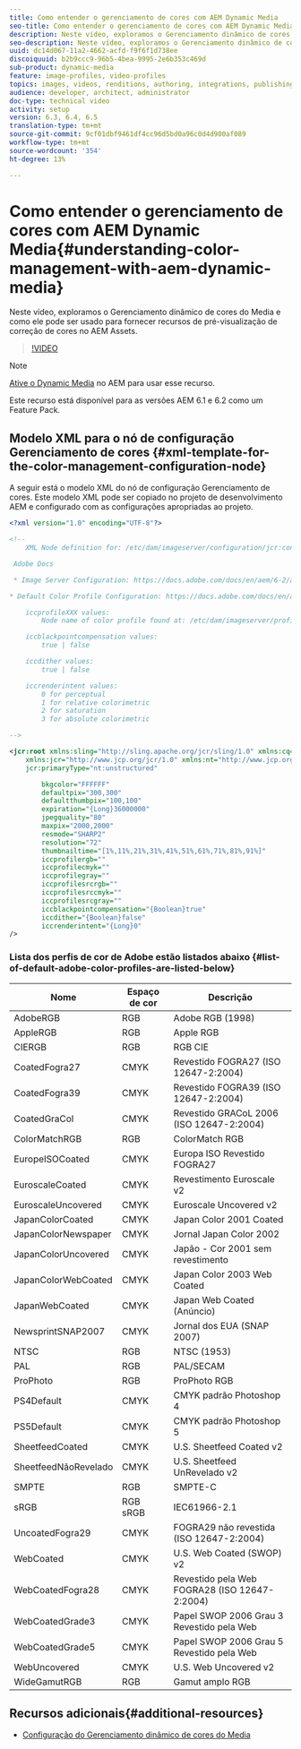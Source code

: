 ```yaml
---
title: Como entender o gerenciamento de cores com AEM Dynamic Media
seo-title: Como entender o gerenciamento de cores com AEM Dynamic Media
description: Neste vídeo, exploramos o Gerenciamento dinâmico de cores do Media e como ele pode ser usado para fornecer recursos de pré-visualização de correção de cores no AEM Assets.
seo-description: Neste vídeo, exploramos o Gerenciamento dinâmico de cores do Media e como ele pode ser usado para fornecer recursos de pré-visualização de correção de cores no AEM Assets.
uuid: dc14d067-11a2-4662-acfd-f9f6f1d738ee
discoiquuid: b2b9ccc9-96b5-4bea-9995-2e6b353c469d
sub-product: dynamic-media
feature: image-profiles, video-profiles
topics: images, videos, renditions, authoring, integrations, publishing, metadata
audience: developer, architect, administrator
doc-type: technical video
activity: setup
version: 6.3, 6.4, 6.5
translation-type: tm+mt
source-git-commit: 9cf01dbf9461df4cc96d5bd0a96c0d4d900af089
workflow-type: tm+mt
source-wordcount: '354'
ht-degree: 13%

---
```



# Como entender o gerenciamento de cores com AEM Dynamic Media{#understanding-color-management-with-aem-dynamic-media}

Neste vídeo, exploramos o Gerenciamento dinâmico de cores do Media e como ele pode ser usado para fornecer recursos de pré-visualização de correção de cores no AEM Assets.

>[!VIDEO](https://video.tv.adobe.com/v/16792/?quality=9&learn=on)

>[!NOTE]
>
>[Ative o Dynamic Media](https://docs.adobe.com/docs/en/aem/6-0/administer/integration/dynamic-media/enabling-dynamic-media.html) no AEM para usar esse recurso.

Este recurso está disponível para as versões AEM 6.1 e 6.2 como um Feature Pack.

## Modelo XML para o nó de configuração Gerenciamento de cores {#xml-template-for-the-color-management-configuration-node}

A seguir está o modelo XML do nó de configuração Gerenciamento de cores. Este modelo XML pode ser copiado no projeto de desenvolvimento AEM e configurado com as configurações apropriadas ao projeto.

```xml
<?xml version="1.0" encoding="UTF-8"?>

<!--
    XML Node definition for: /etc/dam/imageserver/configuration/jcr:content/settings

 Adobe Docs

 * Image Server Configuration: https://docs.adobe.com/docs/en/aem/6-2/administer/content/dynamic-media/config-dynamic.html#Configuring%20Dynamic%20Media%20Image%20Settings

* Default Color Profile Configuration: https://docs.adobe.com/docs/en/aem/6-1/administer/content/dynamic-media/config-dynamic.html#Configuring%20the%20default%20color%20profiles

    iccprofileXXX values:
        Node name of color profile found at: /etc/dam/imageserver/profiles

    iccblackpointcompensation values:
        true | false

    iccdither values:
        true | false

    iccrenderintent values:
        0 for perceptual
        1 for relative colorimetric
        2 for saturation
        3 for absolute colorimetric

-->

<jcr:root xmlns:sling="http://sling.apache.org/jcr/sling/1.0" xmlns:cq="http://www.day.com/jcr/cq/1.0"
    xmlns:jcr="http://www.jcp.org/jcr/1.0" xmlns:nt="http://www.jcp.org/jcr/nt/1.0"
    jcr:primaryType="nt:unstructured"

        bkgcolor="FFFFFF"
        defaultpix="300,300"
        defaultthumbpix="100,100"
        expiration="{Long}36000000"
        jpegquality="80"
        maxpix="2000,2000"
        resmode="SHARP2"
        resolution="72"
        thumbnailtime="[1%,11%,21%,31%,41%,51%,61%,71%,81%,91%]"
        iccprofilergb=""
        iccprofilecmyk=""
        iccprofilegray=""
        iccprofilesrcrgb=""
        iccprofilesrccmyk=""
        iccprofilesrcgray=""
        iccblackpointcompensation="{Boolean}true"
        iccdither="{Boolean}false"
        iccrenderintent="{Long}0"
/>
```

### Lista dos perfis de cor de Adobe estão listados abaixo {#list-of-default-adobe-color-profiles-are-listed-below}

| Nome | Espaço de cor | Descrição |
| ------------------- | ---------- | ------------------------------------- |
| AdobeRGB | RGB | Adobe RGB (1998) |
| AppleRGB | RGB | Apple RGB |
| CIERGB | RGB | RGB CIE |
| CoatedFogra27 | CMYK | Revestido FOGRA27 (ISO 12647-2:2004) |
| CoatedFogra39 | CMYK | Revestido FOGRA39 (ISO 12647-2:2004) |
| CoatedGraCol | CMYK | Revestido GRACoL 2006 (ISO 12647-2:2004) |
| ColorMatchRGB | RGB | ColorMatch RGB |
| EuropeISOCoated | CMYK | Europa ISO Revestido FOGRA27 |
| EuroscaleCoated | CMYK | Revestimento Euroscale v2 |
| EuroscaleUncovered | CMYK | Euroscale Uncovered v2 |
| JapanColorCoated | CMYK | Japan Color 2001 Coated |
| JapanColorNewspaper | CMYK | Jornal Japan Color 2002 |
| JapanColorUncovered | CMYK | Japão - Cor 2001 sem revestimento |
| JapanColorWebCoated | CMYK | Japan Color 2003 Web Coated |
| JapanWebCoated | CMYK | Japan Web Coated (Anúncio) |
| NewsprintSNAP2007 | CMYK | Jornal dos EUA (SNAP 2007) |
| NTSC | RGB | NTSC (1953) |
| PAL | RGB | PAL/SECAM |
| ProPhoto | RGB | ProPhoto RGB |
| PS4Default | CMYK | CMYK padrão Photoshop 4 |
| PS5Default | CMYK | CMYK padrão Photoshop 5 |
| SheetfeedCoated | CMYK | U.S. Sheetfeed Coated v2 |
| SheetfeedNãoRevelado | CMYK | U.S. Sheetfeed UnRevelado v2 |
| SMPTE | RGB | SMPTE-C |
| sRGB | RGB sRGB | IEC61966-2.1 |
| UncoatedFogra29 | CMYK | FOGRA29 não revestida (ISO 12647-2:2004) |
| WebCoated | CMYK | U.S. Web Coated (SWOP) v2 |
| WebCoatedFogra28 | CMYK | Revestido pela Web FOGRA28 (ISO 12647-2:2004) |
| WebCoatedGrade3 | CMYK | Papel SWOP 2006 Grau 3 Revestido pela Web |
| WebCoatedGrade5 | CMYK | Papel SWOP 2006 Grau 5 Revestido pela Web |
| WebUncovered | CMYK | U.S. Web Uncovered v2 |
| WideGamutRGB | RGB | Gamut amplo RGB |

## Recursos adicionais{#additional-resources}

* [Configuração do Gerenciamento dinâmico de cores do Media](https://helpx.adobe.com/experience-manager/6-5/assets/using/config-dynamic.html#ConfiguringDynamicMediaColorManagement)
